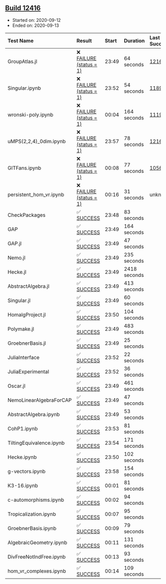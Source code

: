## [Build 12416](https://oscarci.mathematik.uni-kl.de/job/oscar/12416/)

* Started on: 2020-09-12
* Ended on: 2020-09-13

| Test Name    | Result | Start | Duration | Last Success | First Failure |
|:-------------|:-------|:------|:---------|:-------------|:--------------|
| GroupAtlas.jl | ❌ [FAILURE (status = 1)](https://oscarci.mathematik.uni-kl.de/job/oscar/12416/artifact/logs/build-12416/GroupAtlas.jl.log) | 23:49 | 64 seconds | [12167](https://oscarci.mathematik.uni-kl.de/job/oscar/12167/) | [12168](https://oscarci.mathematik.uni-kl.de/job/oscar/12168/) |
| Singular.ipynb | ❌ [FAILURE (status = 1)](https://oscarci.mathematik.uni-kl.de/job/oscar/12416/artifact/logs/build-12416/Singular.ipynb.log) | 23:52 | 54 seconds | [11893](https://oscarci.mathematik.uni-kl.de/job/oscar/11893/) | [11894](https://oscarci.mathematik.uni-kl.de/job/oscar/11894/) |
| wronski-poly.ipynb | ❌ [FAILURE (status = 1)](https://oscarci.mathematik.uni-kl.de/job/oscar/12416/artifact/logs/build-12416/wronski-poly.ipynb.log) | 00:04 | 164 seconds | [11192](https://oscarci.mathematik.uni-kl.de/job/oscar/11192/) | [11193](https://oscarci.mathematik.uni-kl.de/job/oscar/11193/) |
| uMPS(2,2,4)_0dim.ipynb | ❌ [FAILURE (status = 1)](https://oscarci.mathematik.uni-kl.de/job/oscar/12416/artifact/logs/build-12416/uMPS-2-2-4-_0dim.ipynb.log) | 23:57 | 78 seconds | [12167](https://oscarci.mathematik.uni-kl.de/job/oscar/12167/) | [12168](https://oscarci.mathematik.uni-kl.de/job/oscar/12168/) |
| GITFans.ipynb | ❌ [FAILURE (status = 1)](https://oscarci.mathematik.uni-kl.de/job/oscar/12416/artifact/logs/build-12416/GITFans.ipynb.log) | 00:08 | 77 seconds | [10566](https://oscarci.mathematik.uni-kl.de/job/oscar/10566/) | [10567](https://oscarci.mathematik.uni-kl.de/job/oscar/10567/) |
| persistent_hom_vr.ipynb | ❌ [FAILURE (status = 1)](https://oscarci.mathematik.uni-kl.de/job/oscar/12416/artifact/logs/build-12416/persistent_hom_vr.ipynb.log) | 00:16 | 31 seconds | unknown | unknown |
| CheckPackages | ✅ [SUCCESS](https://oscarci.mathematik.uni-kl.de/job/oscar/12416/artifact/logs/build-12416/CheckPackages.log) | 23:48 | 83 seconds |  |  |
| GAP | ✅ [SUCCESS](https://oscarci.mathematik.uni-kl.de/job/oscar/12416/artifact/logs/build-12416/GAP.log) | 23:49 | 164 seconds |  |  |
| GAP.jl | ✅ [SUCCESS](https://oscarci.mathematik.uni-kl.de/job/oscar/12416/artifact/logs/build-12416/GAP.jl.log) | 23:49 | 47 seconds |  |  |
| Nemo.jl | ✅ [SUCCESS](https://oscarci.mathematik.uni-kl.de/job/oscar/12416/artifact/logs/build-12416/Nemo.jl.log) | 23:49 | 235 seconds |  |  |
| Hecke.jl | ✅ [SUCCESS](https://oscarci.mathematik.uni-kl.de/job/oscar/12416/artifact/logs/build-12416/Hecke.jl.log) | 23:49 | 2418 seconds |  |  |
| AbstractAlgebra.jl | ✅ [SUCCESS](https://oscarci.mathematik.uni-kl.de/job/oscar/12416/artifact/logs/build-12416/AbstractAlgebra.jl.log) | 23:49 | 413 seconds |  |  |
| Singular.jl | ✅ [SUCCESS](https://oscarci.mathematik.uni-kl.de/job/oscar/12416/artifact/logs/build-12416/Singular.jl.log) | 23:49 | 60 seconds |  |  |
| HomalgProject.jl | ✅ [SUCCESS](https://oscarci.mathematik.uni-kl.de/job/oscar/12416/artifact/logs/build-12416/HomalgProject.jl.log) | 23:50 | 104 seconds |  |  |
| Polymake.jl | ✅ [SUCCESS](https://oscarci.mathematik.uni-kl.de/job/oscar/12416/artifact/logs/build-12416/Polymake.jl.log) | 23:49 | 483 seconds |  |  |
| GroebnerBasis.jl | ✅ [SUCCESS](https://oscarci.mathematik.uni-kl.de/job/oscar/12416/artifact/logs/build-12416/GroebnerBasis.jl.log) | 23:49 | 25 seconds |  |  |
| JuliaInterface | ✅ [SUCCESS](https://oscarci.mathematik.uni-kl.de/job/oscar/12416/artifact/logs/build-12416/JuliaInterface.log) | 23:52 | 22 seconds |  |  |
| JuliaExperimental | ✅ [SUCCESS](https://oscarci.mathematik.uni-kl.de/job/oscar/12416/artifact/logs/build-12416/JuliaExperimental.log) | 23:52 | 36 seconds |  |  |
| Oscar.jl | ✅ [SUCCESS](https://oscarci.mathematik.uni-kl.de/job/oscar/12416/artifact/logs/build-12416/Oscar.jl.log) | 23:49 | 461 seconds |  |  |
| NemoLinearAlgebraForCAP | ✅ [SUCCESS](https://oscarci.mathematik.uni-kl.de/job/oscar/12416/artifact/logs/build-12416/NemoLinearAlgebraForCAP.log) | 23:49 | 47 seconds |  |  |
| AbstractAlgebra.ipynb | ✅ [SUCCESS](https://oscarci.mathematik.uni-kl.de/job/oscar/12416/artifact/logs/build-12416/AbstractAlgebra.ipynb.log) | 23:49 | 53 seconds |  |  |
| CohP1.ipynb | ✅ [SUCCESS](https://oscarci.mathematik.uni-kl.de/job/oscar/12416/artifact/logs/build-12416/CohP1.ipynb.log) | 23:53 | 81 seconds |  |  |
| TiltingEquivalence.ipynb | ✅ [SUCCESS](https://oscarci.mathematik.uni-kl.de/job/oscar/12416/artifact/logs/build-12416/TiltingEquivalence.ipynb.log) | 23:54 | 171 seconds |  |  |
| Hecke.ipynb | ✅ [SUCCESS](https://oscarci.mathematik.uni-kl.de/job/oscar/12416/artifact/logs/build-12416/Hecke.ipynb.log) | 23:50 | 102 seconds |  |  |
| g-vectors.ipynb | ✅ [SUCCESS](https://oscarci.mathematik.uni-kl.de/job/oscar/12416/artifact/logs/build-12416/g-vectors.ipynb.log) | 23:58 | 154 seconds |  |  |
| K3-16.ipynb | ✅ [SUCCESS](https://oscarci.mathematik.uni-kl.de/job/oscar/12416/artifact/logs/build-12416/K3-16.ipynb.log) | 00:01 | 81 seconds |  |  |
| c-automorphisms.ipynb | ✅ [SUCCESS](https://oscarci.mathematik.uni-kl.de/job/oscar/12416/artifact/logs/build-12416/c-automorphisms.ipynb.log) | 00:02 | 94 seconds |  |  |
| Tropicalization.ipynb | ✅ [SUCCESS](https://oscarci.mathematik.uni-kl.de/job/oscar/12416/artifact/logs/build-12416/Tropicalization.ipynb.log) | 00:07 | 95 seconds |  |  |
| GroebnerBasis.ipynb | ✅ [SUCCESS](https://oscarci.mathematik.uni-kl.de/job/oscar/12416/artifact/logs/build-12416/GroebnerBasis.ipynb.log) | 00:09 | 79 seconds |  |  |
| AlgebraicGeometry.ipynb | ✅ [SUCCESS](https://oscarci.mathematik.uni-kl.de/job/oscar/12416/artifact/logs/build-12416/AlgebraicGeometry.ipynb.log) | 00:11 | 131 seconds |  |  |
| DivFreeNotIndFree.ipynb | ✅ [SUCCESS](https://oscarci.mathematik.uni-kl.de/job/oscar/12416/artifact/logs/build-12416/DivFreeNotIndFree.ipynb.log) | 00:13 | 93 seconds |  |  |
| hom_vr_complexes.ipynb | ✅ [SUCCESS](https://oscarci.mathematik.uni-kl.de/job/oscar/12416/artifact/logs/build-12416/hom_vr_complexes.ipynb.log) | 00:14 | 109 seconds |  |  |
